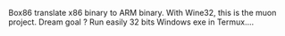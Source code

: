 Box86 translate x86 binary to ARM binary.
With Wine32, this is the muon project.
Dream goal ? Run easily 32 bits Windows exe in Termux....

